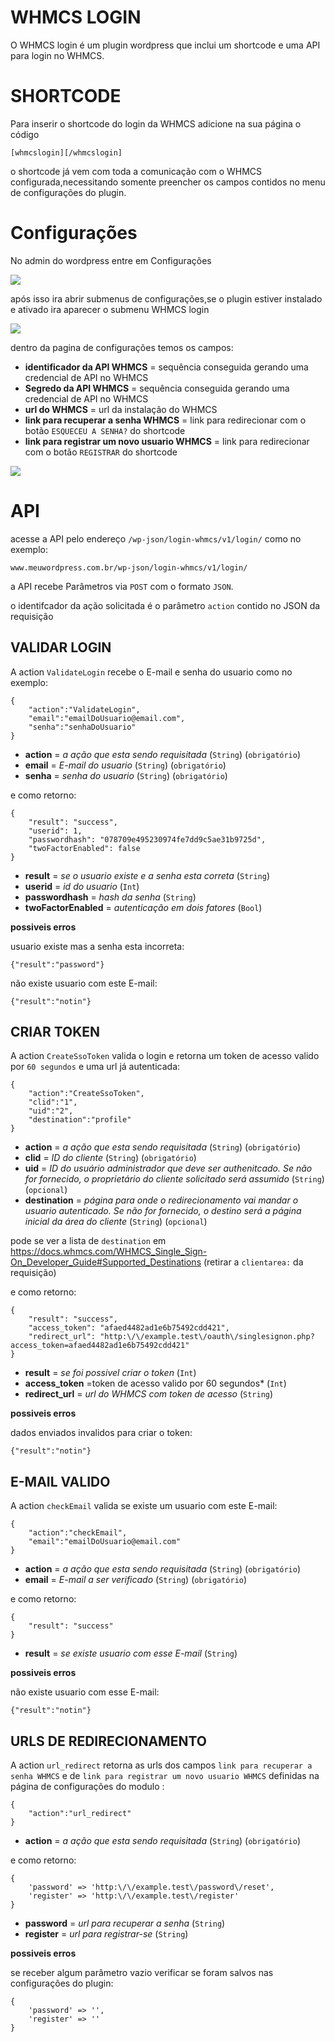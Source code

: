 # WHMCS LOGIN
O WHMCS login é um plugin wordpress que inclui um shortcode e uma API para login no WHMCS.

# SHORTCODE
Para inserir o shortcode do login da WHMCS adicione na sua página o código

    [whmcslogin][/whmcslogin]

o shortcode já vem com toda a comunicação com o WHMCS configurada,necessitando somente preencher os campos contidos no menu de configurações do plugin.

# Configurações
No admin do wordpress entre em Configurações

[![](http://whmcs.linknacional.com.br/prints/config_wordpress.png)](http://whmcs.linknacional.com.br/prints/config_wordpress.png)

após isso ira abrir submenus de configurações,se o plugin estiver instalado e ativado ira aparecer o submenu WHMCS login


[![](http://whmcs.linknacional.com.br/prints/config_open.png)](http://whmcs.linknacional.com.br/prints/config_open.png)

dentro da pagina de configurações temos os campos:
* **identificador da API WHMCS** = sequência conseguida gerando uma credencial de API no WHMCS
* **Segredo da API WHMCS** = sequência conseguida gerando uma credencial de API no WHMCS
* **url do WHMCS** = url da instalação do WHMCS 
* **link para recuperar a senha WHMCS** = link para redirecionar com o botão `ESQUECEU A SENHA?` do shortcode
* **link para registrar um novo usuario WHMCS** = link para redirecionar com o botão `REGISTRAR` do shortcode

[![](http://whmcs.linknacional.com.br/prints/tela_config_wordpress.png)](http://whmcs.linknacional.com.br/prints/tela_config_wordpress.png)
# API
acesse a API pelo endereço `/wp-json/login-whmcs/v1/login/` como no exemplo:
    
    www.meuwordpress.com.br/wp-json/login-whmcs/v1/login/
a API recebe Parâmetros via `POST` com o formato `JSON`.

o identifcador da ação solicitada é o parâmetro `action` contido no JSON da requisição

## VALIDAR LOGIN
A action `ValidateLogin` recebe o E-mail e senha do usuario como no exemplo:

    {
        "action":"ValidateLogin",
        "email":"emailDoUsuario@email.com",
        "senha":"senhaDoUsuario"
    }

* **action** = *a ação que esta sendo requisitada* (`String`) (`obrigatório`)
* **email** = *E-mail do usuario* (`String`) (`obrigatório`)
* **senha** = *senha do usuario* (`String`) (`obrigatório`)


 e como retorno:

    {
        "result": "success",
        "userid": 1,
        "passwordhash": "078709e495230974fe7dd9c5ae31b9725d",
        "twoFactorEnabled": false
    }


* **result** = *se o usuario existe e a senha esta correta* (`String`)
* **userid** = *id do usuario* (`Int`)
* **passwordhash** = *hash da senha* (`String`)
* **twoFactorEnabled** = *autenticação em dois fatores* (`Bool`)

**possiveis erros**

usuario existe mas a senha esta incorreta:

    {"result":"password"}


não existe usuario com este E-mail:

    {"result":"notin"}


## CRIAR TOKEN
A action `CreateSsoToken` valida o login e retorna um token de acesso valido por `60 segundos` e uma url já autenticada:

    {
        "action":"CreateSsoToken",
        "clid":"1",
        "uid":"2",
        "destination":"profile"
    }
* **action** = *a ação que esta sendo requisitada* (`String`) (`obrigatório`)
* **clid** = *ID do cliente* (`String`) (`obrigatório`)
* **uid** = *ID do usuário administrador que deve ser authenitcado. Se não for fornecido, o proprietário do cliente solicitado será assumido* (`String`) (`opcional`)
* **destination** = *página para onde o redirecionamento vai mandar o usuario autenticado. Se não for fornecido, o destino será a página inicial da área do cliente* (`String`) (`opcional`)

pode se ver a lista de `destination` em 
https://docs.whmcs.com/WHMCS_Single_Sign-On_Developer_Guide#Supported_Destinations
 (retirar a `clientarea:` da requisição)

 e como retorno:

    {
        "result": "success",
        "access_token": "afaed4482ad1e6b75492cdd421",
        "redirect_url": "http:\/\/example.test\/oauth\/singlesignon.php?access_token=afaed4482ad1e6b75492cdd421"
    }


* **result** = *se foi possivel criar o token* (`Int`)
* **access_token** =token de acesso valido por 60 segundos* (`Int`)
* **redirect_url** = *url do WHMCS com token de acesso* (`String`)

**possiveis erros**

dados enviados invalidos para criar o token:

    {"result":"notin"}

## E-MAIL VALIDO
A action `checkEmail` valida se existe um usuario com este E-mail:

    {
        "action":"checkEmail",
        "email":"emailDoUsuario@email.com"
    }
* **action** = *a ação que esta sendo requisitada* (`String`) (`obrigatório`)
* **email** = *E-mail a ser verificado* (`String`) (`obrigatório`)

 e como retorno:

    {
        "result": "success"
    }


* **result** = *se existe usuario com esse E-mail* (`String`)

**possiveis erros**

não existe usuario com esse E-mail: 

    {"result":"notin"}



## URLS DE REDIRECIONAMENTO
A action `url_redirect` retorna as urls dos campos `link para recuperar a senha WHMCS` e de `link para registrar um novo usuario WHMCS` definidas na página de configurações do modulo :

    {
        "action":"url_redirect"
    }
* **action** = *a ação que esta sendo requisitada* (`String`) (`obrigatório`)

 e como retorno:

    {
        'password' => 'http:\/\/example.test\/password\/reset',
        'register' => 'http:\/\/example.test\/register'
    }
 

* **password** = *url para recuperar a senha* (`String`)
* **register** = *url para registrar-se* (`String`)

**possiveis erros**

se receber algum parâmetro vazio verificar se foram salvos nas configurações do plugin: 

    {
        'password' => '',
        'register' => ''
    }
